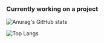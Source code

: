 ### Currently working on a project

![Anurag's GitHub stats](https://github-readme-stats.vercel.app/api?username=ALocalDeveloper&show=reviews,discussions_started,discussions_answered,prs_merged,prs_merged_percentage)

![Top Langs](https://github-readme-stats.vercel.app/api/top-langs/?username=ALocalDeveloper&langs_count=8)
